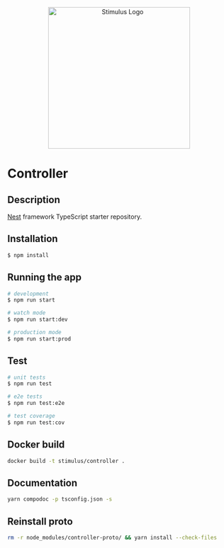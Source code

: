 <p align="center">
  <img src="https://ui.getstimulus.io/logo.png" width="320" alt="Stimulus Logo" />
</p>

# Controller

## Description

[Nest](https://github.com/nestjs/nest) framework TypeScript starter repository.

## Installation

```bash
$ npm install
```

## Running the app

```bash
# development
$ npm run start

# watch mode
$ npm run start:dev

# production mode
$ npm run start:prod
```

## Test

```bash
# unit tests
$ npm run test

# e2e tests
$ npm run test:e2e

# test coverage
$ npm run test:cov
```

## Docker build

```bash
docker build -t stimulus/controller .
```

## Documentation
```bash
yarn compodoc -p tsconfig.json -s
```


## Reinstall proto
```bash
rm -r node_modules/controller-proto/ && yarn install --check-files
```